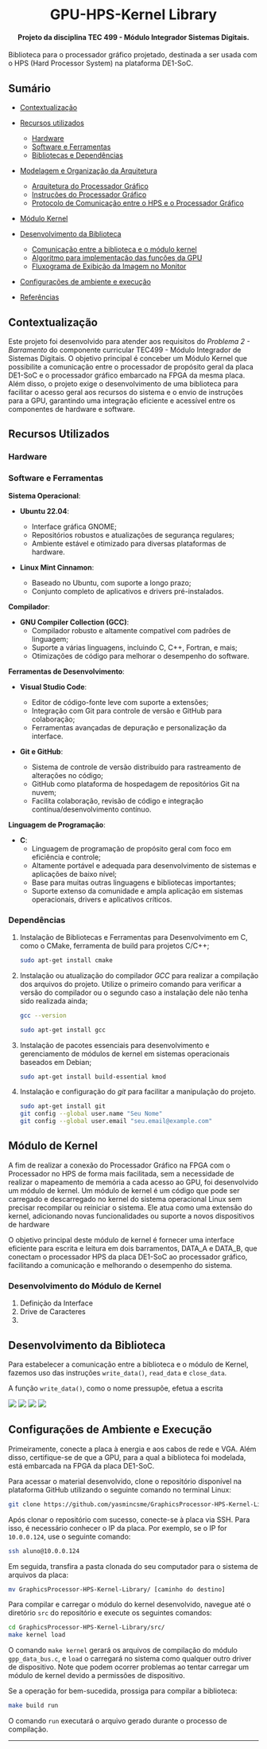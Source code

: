 <h1 align="center"> GPU-HPS-Kernel Library </h1>

<h4 align="center">Projeto da disciplina TEC 499 - Módulo Integrador Sistemas Digitais.</h4>

Biblioteca para o processador gráfico projetado, destinada a ser usada com o HPS (Hard Processor System) na plataforma DE1-SoC.

## Sumário
- [Contextualização](#contextualizacao)
- [Recursos utilizados](recursos-utilizados)
    - [Hardware](hardware)
    - [Software e Ferramentas](software-e-ferramentas)
    - [Bibliotecas e Dependências](bibliotecas-e-dependencias)
- [Modelagem e Organização da Arquitetura](modelagem-e-organizacao-da-arquitetura)
    - [Arquitetura do Processador Gráfico](arquitetura-do-processador-grafico)
    - [Instruções do Processador Gráfico](instrucoes-do-processador-grafico)
    - [Protocolo de Comunicação entre o HPS e o Processador Gráfico](protocolo-de-comunicacao-entre-o-hps-e-o-processador-grafico)
- [Módulo Kernel]()
- [Desenvolvimento da Biblioteca](desenvolvimento-da-biblioteca)
    - [Comunicação entre a biblioteca e o módulo kernel](comunicacao-entre-a-biblioteca-e-o-modulo-kernel)
    - [Algoritmo para implementação das funções da GPU](Algoritmo-para-implementacao-das-funcoes-da-gpu)
    - [Fluxograma de Exibição da Imagem no Monitor](fluxograma-para-exibicao-da-imagem-no-monitor)

- [Configurações de ambiente e execução](#configuracoes-de-ambiente-e-execucao)
- [Referências](#referências)

## Contextualização

Este projeto foi desenvolvido para atender aos requisitos do _Problema 2 - Barramento_ do componente curricular TEC499 - Módulo Integrador de Sistemas Digitais. O objetivo principal é conceber um Módulo Kernel que possibilite a comunicação entre o processador de propósito geral da placa DE1-SoC e o processador gráfico embarcado na FPGA da mesma placa. Além disso, o projeto exige o desenvolvimento de uma biblioteca para facilitar o acesso geral aos recursos do sistema e o envio de instruções para a GPU, garantindo uma integração eficiente e acessível entre os componentes de hardware e software.

## Recursos Utilizados

### Hardware



### Software e Ferramentas

**Sistema Operacional**: 

- **Ubuntu 22.04**:
  - Interface gráfica GNOME;
  - Repositórios robustos e atualizações de segurança regulares;
  - Ambiente estável e otimizado para diversas plataformas de hardware.

- **Linux Mint Cinnamon**:
  - Baseado no Ubuntu, com suporte a longo prazo;
  - Conjunto completo de aplicativos e drivers pré-instalados.

**Compilador**: 

- **GNU Compiler Collection (GCC)**:
  - Compilador robusto e altamente compatível com padrões de linguagem;
  - Suporte a várias linguagens, incluindo C, C++, Fortran, e mais;
  - Otimizações de código para melhorar o desempenho do software.
  
**Ferramentas de Desenvolvimento**:

- **Visual Studio Code**:
  - Editor de código-fonte leve com suporte a extensões;
  - Integração com Git para controle de versão e GitHub para colaboração;
  - Ferramentas avançadas de depuração e personalização da interface.

- **Git e GitHub**:
  - Sistema de controle de versão distribuído para rastreamento de alterações no código;
  - GitHub como plataforma de hospedagem de repositórios Git na nuvem;
  - Facilita colaboração, revisão de código e integração contínua/desenvolvimento contínuo.

**Linguagem de Programação**: 

- **C**:
  - Linguagem de programação de propósito geral com foco em eficiência e controle;
  - Altamente portável e adequada para desenvolvimento de sistemas e aplicações de baixo nível;
  - Base para muitas outras linguagens e bibliotecas importantes;
  - Suporte extenso da comunidade e ampla aplicação em sistemas operacionais, drivers e aplicativos críticos.


### Dependências

1. Instalação de Bibliotecas e Ferramentas para Desenvolvimento em C, como o CMake, ferramenta de build para projetos C/C++;

    ```bash
    sudo apt-get install cmake
    ```

2. Instalação ou atualização do compilador _GCC_ para realizar a compilação dos arquivos do projeto. Utilize o primeiro comando para verificar a versão do compilador ou o segundo caso a instalação dele não tenha sido realizada ainda;

    ```bash
    gcc --version
    ```

    ```bash
    sudo apt-get install gcc
    ```

3. Instalação de pacotes essenciais para desenvolvimento e gerenciamento de módulos de kernel em sistemas operacionais baseados em Debian;

    ```bash
    sudo apt-get install build-essential kmod
    ```

4. Instalação e configuração do _git_ para facilitar a manipulação do projeto.

    ```bash
    sudo apt-get install git
    git config --global user.name "Seu Nome"
    git config --global user.email "seu.email@example.com"
    ```

## Módulo de Kernel

A fim de realizar a conexão do Processador Gráfico na FPGA com o Processador no HPS de forma mais facilitada, sem a necessidade de realizar o mapeamento de memória a cada acesso ao GPU, foi desenvolvido um módulo de kernel. Um módulo de kernel é um código que pode ser carregado e descarregado no kernel do sistema operacional Linux sem precisar recompilar ou reiniciar o sistema. Ele atua como uma extensão do kernel, adicionando novas funcionalidades ou suporte a novos dispositivos de hardware

O objetivo principal deste módulo de kernel é fornecer uma interface eficiente para escrita e leitura em dois barramentos, DATA_A e DATA_B, que conectam o processador HPS da placa DE1-SoC ao processador gráfico, facilitando a comunicação e melhorando o desempenho do sistema.

### Desenvolvimento do Módulo de Kernel

1. Definição da Interface
2. Drive de Caracteres
3. 

## Desenvolvimento da Biblioteca

Para estabelecer a comunicação entre a biblioteca e o módulo de Kernel, fazemos uso das instruções `write_data()`, `read_data` e `close_data`.

A função `write_data()`, como o nome pressupõe, efetua a escrita 

<img width="" src="https://github.com/yasmincsme/GraphicsProcessor-HPS-Kernel-Library/blob/docs/docs/write_data.jpg">


<img width="" src="https://github.com/yasmincsme/GraphicsProcessor-HPS-Kernel-Library/blob/docs/docs/read_data.jpg">

<img width="" src="https://github.com/yasmincsme/GraphicsProcessor-HPS-Kernel-Library/blob/docs/docs/close_data.jpg">

<img width="" src="https://github.com/yasmincsme/GraphicsProcessor-HPS-Kernel-Library/blob/docs/docs/instruction.jpg">

## Configurações de Ambiente e Execução

Primeiramente, conecte a placa à energia e aos cabos de rede e VGA. Além disso, certifique-se de que a GPU, para a qual a biblioteca foi modelada, está embarcada na FPGA da placa DE1-SoC.

Para acessar o material desenvolvido, clone o repositório disponível na plataforma GitHub utilizando o seguinte comando no terminal Linux:

```bash
git clone https://github.com/yasmincsme/GraphicsProcessor-HPS-Kernel-Library.git
```

Após clonar o repositório com sucesso, conecte-se à placa via SSH. Para isso, é necessário conhecer o IP da placa. Por exemplo, se o IP for `10.0.0.124`, use o seguinte comando:

```bash
ssh aluno@10.0.0.124
```

Em seguida, transfira a pasta clonada do seu computador para o sistema de arquivos da placa:

```bash
mv GraphicsProcessor-HPS-Kernel-Library/ [caminho do destino]
```

Para compilar e carregar o módulo do kernel desenvolvido, navegue até o diretório `src` do repositório e execute os seguintes comandos:

```bash
cd GraphicsProcessor-HPS-Kernel-Library/src/
make kernel load
```

O comando `make kernel` gerará os arquivos de compilação do módulo `gpp_data_bus.c`, e `load` o carregará no sistema como qualquer outro driver de dispositivo. Note que podem ocorrer problemas ao tentar carregar um módulo de kernel devido a permissões de dispositivo.

Se a operação for bem-sucedida, prossiga para compilar a biblioteca:

```bash
make build run
```

O comando `run` executará o arquivo gerado durante o processo de compilação.

---
